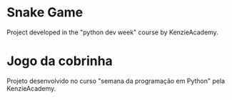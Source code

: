 # Snake Game

Project developed in the "python dev week" course by KenzieAcademy.

# Jogo da cobrinha

Projeto desenvolvido no curso "semana da programação em Python" pela KenzieAcademy.
